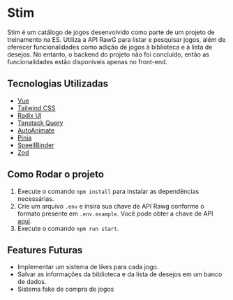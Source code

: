 # Stim

Stim é um catálogo de jogos desenvolvido como parte de um projeto de treinamento na ES. Utiliza a API RawG para listar e pesquisar jogos, além de oferecer funcionalidades como adição de jogos à biblioteca e à lista de desejos. No entanto, o backend do projeto não foi concluído, então as funcionalidades estão disponíveis apenas no front-end.

## Tecnologias Utilizadas

- [Vue](https://vuejs.org/)
- [Tailwind CSS](https://tailwindcss.com/)
- [Radix UI](https://radix-ui.com/)
- [Tanstack Query](https://tanstack.com/query/)
- [AutoAnimate](https://www.auto-animate.com/)
- [Pinia](https://pinia.esm.dev/)
- [SpeellBinder](https://www.npmjs.com/package/spellbinder)
- [Zod](https://github.com/colinhacks/zod)

## Como Rodar o projeto

1. Execute o comando `npm install` para instalar as dependências necessárias.
2. Crie um arquivo `.env` e insira sua chave de API Rawg conforme o formato presente em `.env.example`. Você pode obter a chave de API [aqui](https://rawg.io/login?forward=developer).
3. Execute o comando `npm run start`.

## Features Futuras

- Implementar um sistema de likes para cada jogo.
- Salvar as informações da biblioteca e da lista de desejos em um banco de dados.
- Sistema fake de compra de jogos



